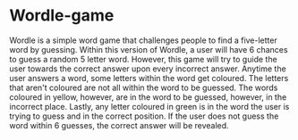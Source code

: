 # Wordle-game
Wordle is a simple word game that challenges people to find a five-letter word by guessing. Within this version of Wordle, a user will have 6 chances to guess a random 5 letter word. However, this game will try to guide the user towards the correct answer upon every incorrect answer. Anytime the user answers a word, some letters within the word get coloured. The letters that aren't coloured are not all within the word to be guessed. The words coloured in yellow, however, are in the word to be guessed, however, in the incorrect place. Lastly, any letter coloured in green is in the word the user is trying to guess and in the correct position. If the user does not guess the word within 6 guesses, the correct answer will be revealed.
